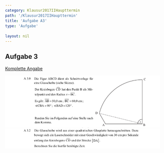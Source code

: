 ```yaml
---
category: Klausur2017IIHaupttermin
path: '/Klausur2017IIHaupttermin'
title: 'Aufgabe A3'
type: 'Aufgabe'

layout: nil
---
```


## Aufgabe 3
<p> <a href="https://www.isb.bayern.de/download/19893/2017_mii_ht.pdf"> Komplette Angabe </a> </p>
<img src="./Aufgabenstellungen/2017_mii_ht/2017_mii_ht_a3_1.png">
<img src="./Aufgabenstellungen/2017_mii_ht/2017_mii_ht_a3_2.png">

